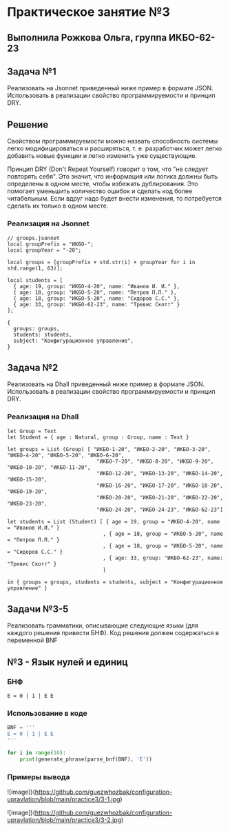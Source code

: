 # Практическое занятие №3
Выполнила **Рожкова Ольга**, группа **ИКБО-62-23** 
---
## Задача №1
Реализовать на Jsonnet приведенный ниже пример в формате JSON. Использовать в реализации свойство программируемости и принцип DRY.

## Решение

Свойством программируемости можно назвать способность системы легко модифицироваться и расширяться, т. е. разработчик может легко добавить новые функции и легко изменить уже существующие.

Принцип DRY (Don't Repeat Yourself) говорит о том, что "не следует повторять себя". Это значит, что информация или логика должны быть определены в одном месте, чтобы избежать дублирования. Это помогает уменьшить количество ошибок и сделать код более читабельным. Если вдруг надо будет внести изменения, то потребуется сделать их только в одном месте.

### Реализация на Jsonnet
```Jsonnet
// groups.jsonnet
local groupPrefix = "ИКБО-";
local groupYear = "-20";

local groups = [groupPrefix + std.str(i) + groupYear for i in std.range(1, 63)];

local students = [
  { age: 19, group: "ИКБО-4-20", name: "Иванов И. И." },
  { age: 18, group: "ИКБО-5-20", name: "Петров П.П." },
  { age: 18, group: "ИКБО-5-20", name: "Сидоров С.С." },
  { age: 33, group: "ИКБО-62-23", name: "Тревис Скотт" }
];

{
  groups: groups,
  students: students,
  subject: "Конфигурационное управление",
}

```


## Задача №2
Реализовать на Dhall приведенный ниже пример в формате JSON. Использовать в реализации свойство программируемости и принцип DRY.

### Реализация на Dhall
```Dhall
let Group = Text
let Student = { age : Natural, group : Group, name : Text }

let groups = List (Group) [ "ИКБО-1-20", "ИКБО-2-20", "ИКБО-3-20", "ИКБО-4-20", "ИКБО-5-20", "ИКБО-6-20", 
                             "ИКБО-7-20", "ИКБО-8-20", "ИКБО-9-20", "ИКБО-10-20", "ИКБО-11-20", 
                             "ИКБО-12-20", "ИКБО-13-20", "ИКБО-14-20", "ИКБО-15-20", 
                             "ИКБО-16-20", "ИКБО-17-20", "ИКБО-18-20", "ИКБО-19-20", 
                             "ИКБО-20-20", "ИКБО-21-20", "ИКБО-22-20", "ИКБО-23-20", 
                             "ИКБО-24-20", "ИКБО-24-23", "ИКБО-62-23"]

let students = List (Student) [ { age = 19, group = "ИКБО-4-20", name = "Иванов И.И." }
                               , { age = 18, group = "ИКБО-5-20", name = "Петров П.П." }
                               , { age = 18, group = "ИКБО-5-20", name = "Сидоров С.С." }
                               , { age: 33, group: "ИКБО-62-23", name: "Тревис Скотт" }
                               ]

in { groups = groups, students = students, subject = "Конфигурационное управление" }

```

## Задачи №3-5
Реализовать грамматики, описывающие следующие языки (для каждого решения привести БНФ). Код решения должен содержаться в переменной BNF

## №3 - Язык нулей и единиц

### БНФ
```
E = 0 | 1 | E E
```

### Использование в коде

```Python
BNF = '''
E = 0 | 1 | E E
'''

for i in range(10):
    print(generate_phrase(parse_bnf(BNF), 'E'))
```
### Примеры вывода
![image])(https://github.com/guezwhozbak/configuration-upravlation/blob/main/practice3/3-1.jpg)

![image])(https://github.com/guezwhozbak/configuration-upravlation/blob/main/practice3/3-2.jpg)


